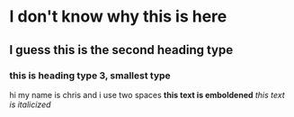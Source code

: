 # I don't know why this is here
## I guess this is the second heading type
###  this is heading type 3, smallest type
hi my name is chris and i use two spaces
**this text is emboldened**
*this text is italicized*
